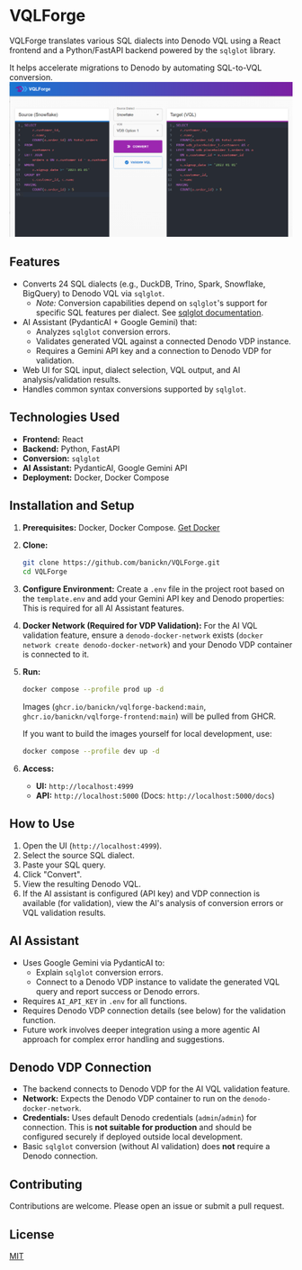 # VQLForge

VQLForge translates various SQL dialects into Denodo VQL using a React frontend and a Python/FastAPI backend powered by the `sqlglot` library.

It helps accelerate migrations to Denodo by automating SQL-to-VQL conversion.
![image info](vqlforge.png)

## Features

*   Converts 24 SQL dialects (e.g., DuckDB, Trino, Spark, Snowflake, BigQuery) to Denodo VQL via `sqlglot`.
    *   *Note:* Conversion capabilities depend on `sqlglot`'s support for specific SQL features per dialect. See [sqlglot documentation](https://github.com/tobymao/sqlglot).
*   AI Assistant (PydanticAI + Google Gemini) that:
    *   Analyzes `sqlglot` conversion errors.
    *   Validates generated VQL against a connected Denodo VDP instance.
    *   Requires a Gemini API key and a connection to Denodo VDP for validation.
*   Web UI for SQL input, dialect selection, VQL output, and AI analysis/validation results.
*   Handles common syntax conversions supported by `sqlglot`.

## Technologies Used

*   **Frontend:** React
*   **Backend:** Python, FastAPI
*   **Conversion:** `sqlglot`
*   **AI Assistant:** PydanticAI, Google Gemini API
*   **Deployment:** Docker, Docker Compose

## Installation and Setup

1.  **Prerequisites:** Docker, Docker Compose. [Get Docker](https://docs.docker.com/get-docker/)
2.  **Clone:**
    ```bash
    git clone https://github.com/banickn/VQLForge.git
    cd VQLForge
    ```
3.  **Configure Environment:** Create a `.env` file in the project root based on the `template.env` and add your Gemini API key and Denodo properties:
    This is required for all AI Assistant features.
4.  **Docker Network (Required for VDP Validation):** For the AI VQL validation feature, ensure a `denodo-docker-network` exists (`docker network create denodo-docker-network`) and your Denodo VDP container is connected to it.
5.  **Run:**
    ```bash
    docker compose --profile prod up -d
    ```
    Images (`ghcr.io/banickn/vqlforge-backend:main`, `ghcr.io/banickn/vqlforge-frontend:main`) will be pulled from GHCR.

    If you want to build the images yourself for local development, use:
    ```bash
    docker compose --profile dev up -d
    ```
6.  **Access:**
    *   **UI:** `http://localhost:4999`
    *   **API:** `http://localhost:5000` (Docs: `http://localhost:5000/docs`)

## How to Use

1.  Open the UI (`http://localhost:4999`).
2.  Select the source SQL dialect.
3.  Paste your SQL query.
4.  Click "Convert".
5.  View the resulting Denodo VQL.
6.  If the AI assistant is configured (API key) and VDP connection is available (for validation), view the AI's analysis of conversion errors or VQL validation results.

## AI Assistant

*   Uses Google Gemini via PydanticAI to:
    *   Explain `sqlglot` conversion errors.
    *   Connect to a Denodo VDP instance to validate the generated VQL query and report success or Denodo errors.
*   Requires `AI_API_KEY` in `.env` for all functions.
*   Requires Denodo VDP connection details (see below) for the validation function.
*   Future work involves deeper integration using a more agentic AI approach for complex error handling and suggestions.

## Denodo VDP Connection

*   The backend connects to Denodo VDP for the AI VQL validation feature.
*   **Network:** Expects the Denodo VDP container to run on the `denodo-docker-network`.
*   **Credentials:** Uses default Denodo credentials (`admin`/`admin`) for connection. This is **not suitable for production** and should be configured securely if deployed outside local development.
*   Basic `sqlglot` conversion (without AI validation) does **not** require a Denodo connection.

## Contributing

Contributions are welcome. Please open an issue or submit a pull request.

## License
[MIT](https://choosealicense.com/licenses/mit/)